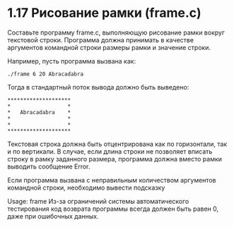 # 1.17 Рисование рамки (frame.c)
Составьте программу frame.c, выполняющую рисование рамки вокруг текстовой строки. Программа должна принимать в качестве аргументов командной строки размеры рамки и значение строки.

Например, пусть программа вызвана как:
```
./frame 6 20 Abracadabra
```
Тогда в стандартный поток вывода должно быть выведено:
```
********************
*                  *
*   Abracadabra    *
*                  *
*                  *
********************
```
Текстовая строка должна быть отцентрирована как по горизонтали, так и по вертикали. В случае, если длина строки не позволяет вписать строку в рамку заданного размера, программа должна вместо рамки выводить сообщение Error.

Если программа вызвана с неправильным количеством аргументов командной строки, необходимо вывести подсказку

Usage: frame <height> <width> <text>
Из-за ограничений системы автоматического тестирования код возврата программы всегда должен быть равен 0, даже при ошибочных данных.

